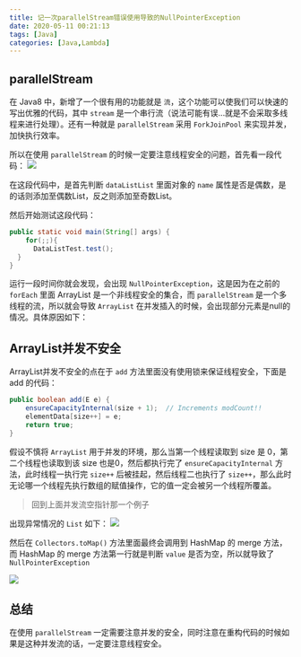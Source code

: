 ```yaml
---
title: 记一次parallelStream错误使用导致的NullPointerException
date: 2020-05-11 00:21:13
tags: [Java]
categories: [Java,Lambda]
---
```


## parallelStream
在 Java8 中，新增了一个很有用的功能就是 `流`，这个功能可以使我们可以快速的写出优雅的代码，其中 `stream` 是一个串行流（说法可能有误...就是不会采取多线程来进行处理）。还有一种就是 `parallelStream` 采用 `ForkJoinPool` 来实现并发，加快执行效率。


所以在使用 `parallelStream` 的时候一定要注意线程安全的问题，首先看一段代码：
![](https://szhtc-1252780558.cos.ap-shanghai.myqcloud.com/%E6%96%87%E7%AB%A0/%E8%AE%B0%E4%B8%80%E6%AC%A1parallelStream%E9%94%99%E8%AF%AF%E4%BD%BF%E7%94%A8%E5%AF%BC%E8%87%B4%E7%9A%84NullPointerException/%E4%BB%A3%E7%A0%81%E7%A4%BA%E4%BE%8B.png)


在这段代码中，是首先判断 `dataListList` 里面对象的 `name` 属性是否是偶数，是的话则添加至偶数List，反之则添加至奇数List。

然后开始测试这段代码：
```java
public static void main(String[] args) {
    for(;;){
      DataListTest.test();
  }
}
```

运行一段时间你就会发现，会出现 `NullPointerException`，这是因为在之前的 `forEach` 里面 ArrayList 是一个非线程安全的集合，而 `parallelStream` 是一个多线程的流，所以就会导致 `ArrayList` 在并发插入的时候，会出现部分元素是null的情况。具体原因如下：

## ArrayList并发不安全
ArrayList并发不安全的点在于 `add` 方法里面没有使用锁来保证线程安全，下面是 add 的代码：
```java
public boolean add(E e) {
    ensureCapacityInternal(size + 1);  // Increments modCount!!
    elementData[size++] = e;
    return true;
}
```
假设不慎将 `ArrayList` 用于并发的环境，那么当第一个线程读取到 size 是 0，第二个线程也读取到该 size 也是0，然后都执行完了 `ensureCapacityInternal` 方法，此时线程一执行完 `size++` 后被挂起，然后线程二也执行了 `size++`，那么此时无论哪一个线程先执行数组的赋值操作，它的值一定会被另一个线程所覆盖。



> 回到上面并发流空指针那一个例子

出现异常情况的 `List` 如下：
![](https://szhtc-1252780558.cos.ap-shanghai.myqcloud.com/%E6%96%87%E7%AB%A0/%E8%AE%B0%E4%B8%80%E6%AC%A1parallelStream%E9%94%99%E8%AF%AF%E4%BD%BF%E7%94%A8%E5%AF%BC%E8%87%B4%E7%9A%84NullPointerException/List%E4%B8%BAnull.png)

然后在 `Collectors.toMap()` 方法里面最终会调用到 HashMap 的 merge 方法，而 HashMap 的 merge 方法第一行就是判断 `value` 是否为空，所以就导致了 `NullPointerException`

![](https://szhtc-1252780558.cos.ap-shanghai.myqcloud.com/%E6%96%87%E7%AB%A0/%E8%AE%B0%E4%B8%80%E6%AC%A1parallelStream%E9%94%99%E8%AF%AF%E4%BD%BF%E7%94%A8%E5%AF%BC%E8%87%B4%E7%9A%84NullPointerException/merge%E4%B8%BA%E7%A9%BA.png)

## 总结
在使用 `parallelStream` 一定需要注意并发的安全，同时注意在重构代码的时候如果是这种并发流的话，一定要注意线程安全。